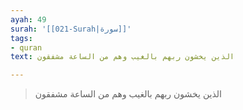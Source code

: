 ```yaml
---
ayah: 49
surah: '[[021-Surah|سورة]]'
tags:
- quran
text: الذين يخشون ربهم بالغيب وهم من الساعة مشفقون

---
```

> الذين يخشون ربهم بالغيب وهم من الساعة مشفقون
